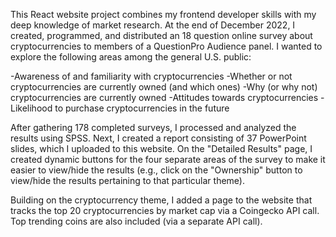 This React website project combines my frontend developer skills with my deep knowledge of market research. At the end of December 2022, I created, programmed, and distributed an 18 question online survey about cryptocurrencies to members of a QuestionPro Audience panel. I wanted to explore the following areas among the general U.S. public:

-Awareness of and familiarity with cryptocurrencies
-Whether or not cryptocurrencies are currently owned (and which ones)
-Why (or why not) cryptocurrencies are currently owned
-Attitudes towards cryptocurrencies
-Likelihood to purchase cryptocurrencies in the future

After gathering 178 completed surveys, I processed and analyzed the results using SPSS. Next, I created a report consisting of 37 PowerPoint slides, which I uploaded to this website. On the "Detailed Results" page, I created dynamic buttons for the four separate areas of the survey to make it easier to view/hide the results (e.g., click on the "Ownership" button to view/hide the results pertaining to that particular theme). 

Building on the cryptocurrency theme, I added a page to the website that tracks the top 20 cryptocurrencies by market cap via a Coingecko API call. Top trending coins are also included (via a separate API call). 

